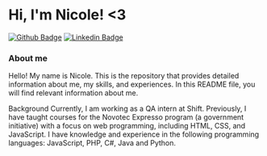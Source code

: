 # Hi, I'm Nicole! <3

[![Github Badge](https://img.shields.io/badge/-Github-000?style=flat-square&logo=Github&logoColor=white&link=https://github.com/fagnerpsantos)]([https://github.com/fagnerpsantos](https://github.com/NisckzAlves))
[![Linkedin Badge](https://img.shields.io/badge/-LinkedIn-blue?style=flat-square&logo=Linkedin&logoColor=white&link=https://www.linkedin.com/in/fagnerpsantos/)]((https://www.linkedin.com/in/nicole-alves-raimundo-7b831121b/))


### About me
Hello! My name is Nicole. This is the repository that provides detailed information about me, my skills, and experiences. In this README file, you will find relevant information about me.

Background
Currently, I am working as a QA intern at Shift. Previously, I have taught courses for the Novotec Expresso program (a government initiative) with a focus on web programming, including HTML, CSS, and JavaScript. I have knowledge and experience in the following programming languages: JavaScript, PHP, C#, Java and Python.


